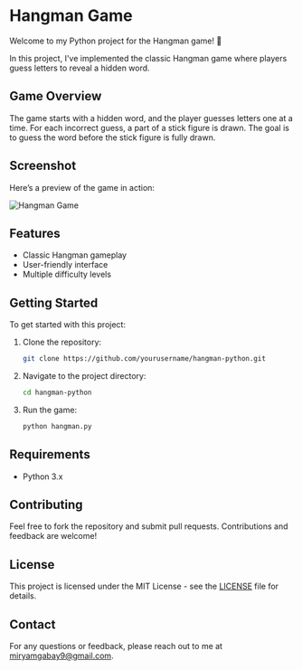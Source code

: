 # Hangman Game

Welcome to my Python project for the Hangman game! 🎯

In this project, I've implemented the classic Hangman game where players guess letters to reveal a hidden word.

## Game Overview

The game starts with a hidden word, and the player guesses letters one at a time. For each incorrect guess, a part of a stick figure is drawn. The goal is to guess the word before the stick figure is fully drawn.

## Screenshot

Here’s a preview of the game in action:

![Hangman Game](https://example.com/path-to-your-screenshot.gif) <!-- Replace with actual screenshot URL -->

## Features

- Classic Hangman gameplay
- User-friendly interface
- Multiple difficulty levels

## Getting Started

To get started with this project:

1. Clone the repository:
    ```bash
    git clone https://github.com/yourusername/hangman-python.git
    ```

2. Navigate to the project directory:
    ```bash
    cd hangman-python
    ```

3. Run the game:
    ```bash
    python hangman.py
    ```

## Requirements

- Python 3.x

## Contributing

Feel free to fork the repository and submit pull requests. Contributions and feedback are welcome!

## License

This project is licensed under the MIT License - see the [LICENSE](LICENSE) file for details.

## Contact

For any questions or feedback, please reach out to me at [miryamgabay9@gmail.com](mailto:your-email@example.com).
